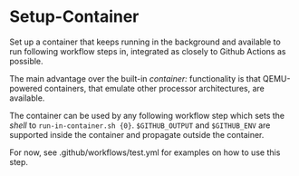 # Setup-Container

Set up a container that keeps running in the background and available to run following workflow steps in, integrated as closely to Github Actions as possible.

The main advantage over the built-in *container:* functionality is that QEMU-powered containers, that emulate other processor architectures, are available.

The container can be used by any following workflow step which sets the *shell* to `run-in-container.sh {0}`. `$GITHUB_OUTPUT` and `$GITHUB_ENV` are supported inside the container and propagate outside the container.

For now, see .github/workflows/test.yml for examples on how to use this step.
